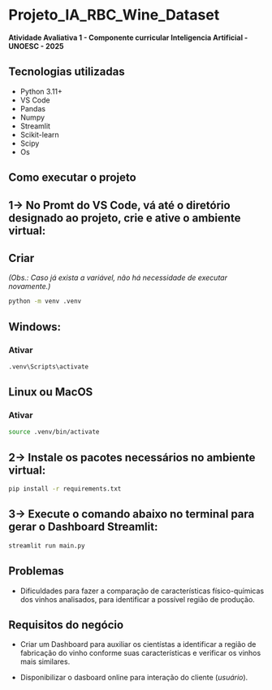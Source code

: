 # **Projeto_IA_RBC_Wine_Dataset**
**Atividade Avaliativa 1 - Componente curricular Inteligencia Artificial - UNOESC - 2025**



## Tecnologias utilizadas
- Python 3.11+
- VS Code
- Pandas
- Numpy
- Streamlit
- Scikit-learn
- Scipy
- Os

## Como executar o projeto

## 1→ No Promt do VS Code, vá até o diretório designado ao projeto, crie e ative o ambiente virtual:

## Criar  
*(Obs.: Caso já exista a variável, não há necessidade de executar novamente.)*
```bash
python -m venv .venv
```    


## Windows:
### Ativar 
```bash
.venv\Scripts\activate
```

## Linux ou MacOS
### Ativar    
```bash
source .venv/bin/activate
```

## 2→ Instale os pacotes necessários no ambiente virtual:

```bash
pip install -r requirements.txt
``` 

## 3→ Execute o comando abaixo no terminal para gerar o Dashboard Streamlit:

```bash
streamlit run main.py
```


## Problemas
- Dificuldades para fazer a comparação de características físico-químicas dos vinhos analisados, para identificar a possível região de produção.

## Requisitos do negócio
- Criar um Dashboard para auxiliar os cientístas a identificar a região de fabricação do vinho conforme suas características e verificar os vinhos mais similares.

- Disponibilizar o dasboard online para interação do cliente (*usuário*).
